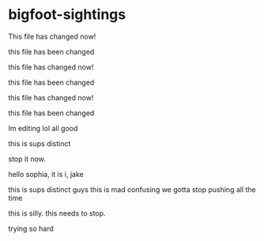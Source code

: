 # bigfoot-sightings


This file has changed now!

this file has been changed


this file has changed now! 

this file has been changed

this file has changed now! 


this file has been changed




Im editing lol
all good


this is sups distinct


stop it now. 


hello sophia, it is i, jake 

this is sups distinct
guys this is mad confusing we gotta stop pushing all the time

this is silly. this needs to stop. 

trying so hard
